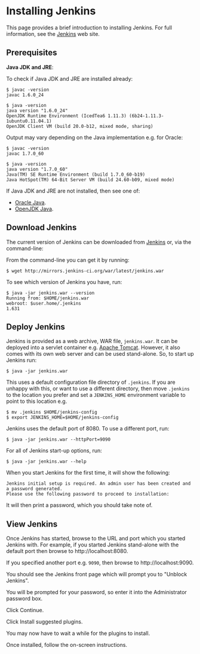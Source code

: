 Installing Jenkins
=================

This page provides a brief introduction to installing Jenkins. For full information, see the  [Jenkins](http://jenkins-ci.org) web site.

Prerequisites
-------------

**Java JDK and JRE**:

To check if Java JDK and JRE are installed already:

```
$ javac -version
javac 1.6.0_24

$ java -version
java version "1.6.0_24"
OpenJDK Runtime Environment (IcedTea6 1.11.3) (6b24-1.11.3-1ubuntu0.11.04.1)
OpenJDK Client VM (build 20.0-b12, mixed mode, sharing)
```

Output may vary depending on the Java implementation e.g. for Oracle:

```
$ javac -version
javac 1.7.0_60

$ java -version
java version "1.7.0_60"
Java(TM) SE Runtime Environment (build 1.7.0_60-b19)
Java HotSpot(TM) 64-Bit Server VM (build 24.60-b09, mixed mode)
```

If Java JDK and JRE are not installed, then see one of:

* [Oracle Java](http://www.oracle.com/technetwork/java/javase/overview/index.html).
* [OpenJDK Java](http://openjdk.java.net/).

Download Jenkins
----------------

The current version of Jenkins can be downloaded from [Jenkins](http://jenkins-ci.org) or, via the command-line:

From the command-line you can get it by running:

```
$ wget http://mirrors.jenkins-ci.org/war/latest/jenkins.war
```

To see which version of Jenkins you have, run:

```
$ java -jar jenkins.war --version
Running from: $HOME/jenkins.war
webroot: $user.home/.jenkins
1.631
```

Deploy Jenkins
--------------

Jenkins is provided as a web archive, WAR file, `jenkins.war`. It can be deployed into a servlet container e.g. [Apache Tomcat](http://tomcat.apache.org/). However, it also comes with its own web server and can be used stand-alone. So, to start up Jenkins run:

```
$ java -jar jenkins.war
```

This uses a default configuration file directory of `.jenkins`. If you are unhappy with this, or want to use a different directory, then move `.jenkins` to the location you prefer and set a `JENKINS_HOME` environment variable to point to this location e.g.

```
$ mv .jenkins $HOME/jenkins-config
$ export JENKINS_HOME=$HOME/jenkins-config
```

Jenkins uses the default port of 8080. To use a different port, run:

```
$ java -jar jenkins.war --httpPort=9090
```

For all of Jenkins start-up options, run:

```
$ java -jar jenkins.war --help
```

When you start Jenkins for the first time, it will show the following:

```
Jenkins initial setup is required. An admin user has been created and a password generated.
Please use the following password to proceed to installation:
```

It will then print a password, which you should take note of.

View Jenkins
------------

Once Jenkins has started, browse to the URL and port which you started Jenkins with. For example, if you started Jenkins stand-alone with the default port then browse to http://localhost:8080.

If you specified another port e.g. `9090`, then browse to http://localhost:9090.

You should see the Jenkins front page which will prompt you to "Unblock Jenkins".

You will be prompted for your password, so enter it into the Administrator password box.

Click Continue.

Click Install suggested plugins. 

You may now have to wait a while for the plugins to install.

Once installed, follow the on-screen instructions.


